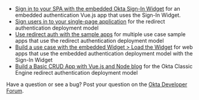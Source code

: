 * [Sign in to your SPA with the embedded Okta Sign-In Widget](/docs/guides/sign-in-to-spa-embedded-widget/vue/main/) for an embedded authentication Vue.js app that uses the Sign-In Widget.
* [Sign users in to your single-page application](/docs/guides/sign-into-spa/vue/main/) for the redirect authentication deployment model
* [Use redirect auth with the sample apps](/docs/guides/sampleapp-oie-redirectauth/) for multiple use case sample apps that use the redirect authentication deployment model
* [Build a use case with the embedded Widget > Load the Widget](/docs/guides/oie-embedded-widget-use-case-load/) for web apps that use the embedded authentication deployment model with the Sign-In Widget
* [Build a Basic CRUD App with Vue.js and Node blog](https://developer.okta.com/blog/2018/02/15/build-crud-app-vuejs-node) for the Okta Classic Engine redirect authentication deployment model

Have a question or see a bug? Post your question on the [Okta Developer Forum](https://devforum.okta.com/).